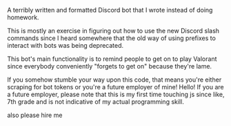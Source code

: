 A terribly written and formatted Discord bot that I wrote instead of doing homework.

This is mostly an exercise in figuring out how to use the new Discord slash commands since I heard somewhere that the old way of using prefixes to interact with bots was being deprecated.

This bot's main functionality is to remind people to get on to play Valorant since everybody conveniently "forgets to get on" because they're lame.

If you somehow stumble your way upon this code, that means you're either scraping for bot tokens or you're a future employer of mine! Hello! If you are a future employer, please note that this is my first time touching js since like, 7th grade and is not indicative of my actual programming skill.

also please hire me
